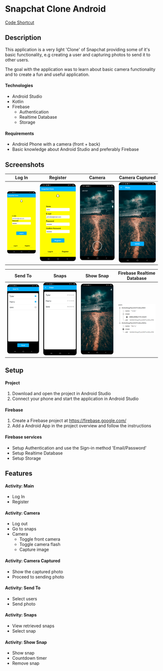 # Snapchat Clone Android
[Code Shortcut](app/src/main/java/com/fredrikbogg/snapchatclone)

## Description
This application is a very light 'Clone' of Snapchat providing some of it's basic functionality, e.g creating a user and capturing photos to send it to other users.

The goal with the application was to learn about basic camera functionality and to create a fun and useful application.

#### Technologies
* Android Studio
* Kotlin
* Firebase
  * Authentication
  * Realtime Database
  * Storage

#### Requirements
* Android Phone with a camera (front + back)
* Basic knowledge about Android Studio and preferably Firebase

## Screenshots
<table>
<thead>
<tr>
<th align="center">Log In</th>
<th align="center">Register</th>
<th align="center">Camera</th>
<th align="center">Camera Captured</th>
</tr>
</thead>
<tbody>
<tr>
<td> <img src="github_pictures/log_in.png"></td>
<td> <img src="github_pictures/register.png"></td>
<td> <img src="github_pictures/camera.png"></td>
<td> <img src="github_pictures/photo_captured.png"</td>
</tr>
</tbody>
</table>

<table>
<thead>
<tr>
<th align="center">Send To</th>
<th align="center">Snaps</th>
<th align="center">Show Snap</th>
<th align="center">Firebase Realtime Database</th>
</tr>
</thead>
<tbody>
<tr>
<td> <img src="github_pictures/send_to.png"></td>
<td> <img src="github_pictures/snaps.png"></td>
<td> <img src="github_pictures/show_snap.png"></td> 
 <td> <img src="github_pictures/firebase_database.png"></td> 
</tr>
</tbody>
</table>

## Setup
#### Project
1. Download and open the project in Android Studio
2. Connect your phone and start the application in Android Studio

#### Firebase
  1. Create a Firebase project at https://firebase.google.com/
  2. Add a Android App in the project overview and follow the instructions

#### Firebase services
 - Setup Authentication and use the Sign-in method 'Email/Password'
 - Setup Realtime Database
 - Setup Storage

## Features

#### Activity: Main
* Log In
* Register

#### Activity: Camera
* Log out
* Go to snaps
* Camera
  * Toggle front camera
  * Toggle camera flash
  * Capture image

#### Activity: Camera Captured
* Show the captured photo
* Proceed to sending photo

#### Activity: Send To
* Select users
* Send photo

#### Activity: Snaps
* View retrieved snaps
* Select snap

#### Activity: Show Snap
* Show snap
* Countdown timer
* Remove snap
